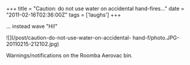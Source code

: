 +++
title = "Caution: do not use water on accidental hand-fires..."
date = "2011-02-16T02:36:00Z"
tags = ['laughs']
+++

... instead wave "Hi!"

![](/post/caution-do-not-use-water-on-accidental-
hand-f/photo.JPG-20110215-212102.jpg)

Warnings/notifications on the Roomba Aerovac bin.

